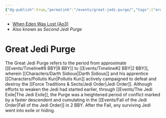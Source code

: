 ```yaml
---
{"dg-publish":true,"permalink":"/events/great-jedi-purge/","tags":["era","event"],"noteIcon":"saber1"}
---
```


- [When Eden Was Lost (Ao3)](https://archiveofourown.org/works/19334440/chapters/45992584)
- Also known as *Second Jedi Purge*
# Great Jedi Purge

The Great Jedi Purge refers to the period from approximate [[Events/Timeline#8 BBY\|8 BBY]] to [[Events/Timeline#2 BBY\|2 BBY]], wherein [[Characters/Darth Sidious\|Darth Sidious]] and his apprentice [[Characters/Pollutis Kun\|Pollutis Kun]] actively campaigned to defeat and destroy the [[Force Traditions & Sects/Jedi Order\|Jedi Order]]. Although efforts to weaken the Jedi had started earlier, through [[Events/The Jedi Exile\|The Jedi Exile]], the Purge was a heightened period of conflict marked by a faster descendent and cumulating in the [[Events/Fall of the Jedi Order\|Fall of the Jedi Order]] in 2 BBY. After the Fall, any surviving Jedi went into exile or hiding. 
